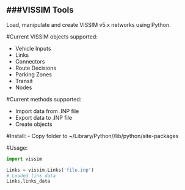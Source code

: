 ###VISSIM Tools
------------

Load, manipulate and create VISSIM v5.x networks using Python.

#Current VISSIM objects supported:
- Vehicle Inputs
- Links
- Connectors
- Route Decisions
- Parking Zones
- Transit
- Nodes

#Current methods supported:
- Import data from .INP file
- Export data to .INP file
- Create objects

#Install:
    - Copy folder to ~/Library/Python/<version>/lib/python/site-packages

#Usage:
```python
import vissim

Links = vissim.Links('file.inp')
# Loaded link data
Links.links_data
```
